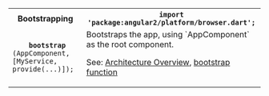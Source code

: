 <table id="bootstrapping">
<tr>
  <th>Bootstrapping</th>
  <th>
    <code>import 'package:angular2/platform/browser.dart';</code>
  </th>
</tr>
<tr>
  <td class="nowrap"><code class="prettyprint lang-dart">
    <b>bootstrap​</b>(AppComponent, [MyService, provide(...)]);
  </code></td>
  <td markdown="1">
  Bootstraps the app, using `AppComponent` as the root component.

  See: [Architecture Overview](/angular/guide/architecture),
  [bootstrap function](/angular/api/angular2.platform.browser/bootstrap)
  </td>
</tr>
</table>
